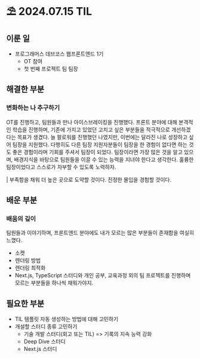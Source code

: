 # ⛱️ 2024.07.15 TIL
## 이룬 일
- 프로그래머스 데브코스 웹프론트엔드 1기 
    - OT 참여
    - 첫 번째 프로젝트 팀 팀장

## 해결한 부분
### 변화하는 나 추구하기
OT를 진행하고, 팀원들과 만나 아이스브레이킹을 진행했다. 프론트 분야에 대해 본격적인 학습을 진행하며, 기존에 가지고 있었던 고치고 싶은 부분들을 적극적으로 개선하겠다는 목표가 생겼다.
늘 팔로워를 진행했던 나였지만, 이번에는 달라진 나로 성장하고 싶어 팀장을 지원했다. 다행히도 다른 팀장 지원자분들이 팀장을 한 경험이 없다면 하는 것도 좋은 경험이라며 기회를 주셔서 팀장이 되었다. 팀장이라면 가장 많은 것을 알고 있으며, 배경지식을 바탕으로 팀원들을 이끌 수 있는 능력을 지녀야 한다고 생각한다. 훌륭한 팀장이었다고 스스로가 자부할 수 있도록 노력하자.

| 부족함을 채워 더 높은 곳으로 도약할 것이다. 진정한 몰입을 경험할 것이다.

## 배운 부분
### 배움의 깊이
팀원들과 이야기하며, 프론트엔드 분야에도 내가 모르는 많은 부분들이 존재함을 여실히 느꼈다.
- 소켓
- 렌더링 방법
- 렌더링 최적화
- Next.js, TypeScript
스터디와 개인 공부, 교육과정 외의 팀 프로젝트를 진행하며 모르는 부분들을 하나씩 채워가야지.

## 필요한 부분
- TIL 템플릿 자동 생성하는 방법에 대해 고민하기
- 개설할 스터디 종류 고민하기
    - 기술 개발 스터디(회고 또는 TIL) => 기록의 지속 능력 강화
    - Deep Dive 스터디
    - Next.js 스터디